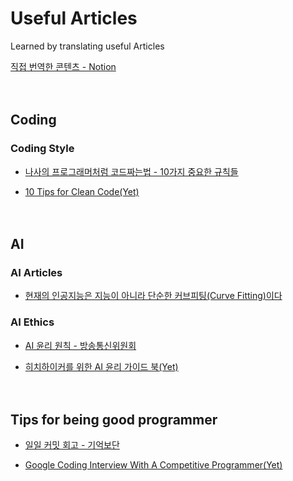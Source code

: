# Useful Articles

Learned by translating useful Articles

[직접 번역한 콘텐츠 - Notion](https://www.notion.so/casselkim/Useful-Articles-feb6ac482a2242a0a1c9bd6a247a3d8e)  

　  

## Coding

### Coding Style

* [나사의 프로그래머처럼 코드짜는법 - 10가지 중요한 규칙들](Coding/NASA/README.md)   

* [10 Tips for Clean Code(Yet)](https://youtu.be/UjhX2sVf0eg)  

　  

## AI

### AI Articles

* [현재의 인공지능은 지능이 아니라 단순한 커브피팅(Curve Fitting)이다](https://www.notion.so/casselkim/Curve-Fitting-a4628217c5274d91a0a4ea39c9e95f66)  

### AI Ethics

  * [AI  윤리 원칙 - 방송통신위원회](https://news.naver.com/main/read.nhn?mode=LSD&mid=shm&sid1=105&oid=293&aid=0000025587)  

  * [히치하이커를 위한 AI 윤리 가이드 북(Yet)](https://towardsdatascience.com/ethics-of-ai-a-comprehensive-primer-1bfd039124b0)  

　  
## Tips for being good programmer  

* [일일 커밋 회고 - 기억보단 ](https://jojoldu.tistory.com/464)  

* [Google Coding Interview With A Competitive Programmer(Yet)](https://youtu.be/EuPSibuIKIg)  
